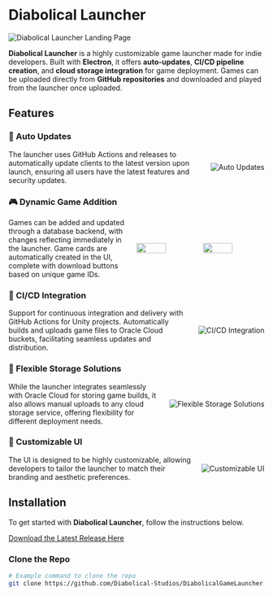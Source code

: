 # Diabolical Launcher

![Diabolical Launcher Landing Page](https://github.com/user-attachments/assets/7937eec6-a1cd-4ee3-b225-43ca83035f3e)

**Diabolical Launcher** is a highly customizable game launcher made for indie developers. Built with **Electron**, it offers **auto-updates**, **CI/CD pipeline creation**, and **cloud storage integration** for game deployment. Games can be uploaded directly from **GitHub repositories** and downloaded and played from the launcher once uploaded.

## Features

### 🚀 Auto Updates

<div style="display: flex; align-items: center;">
  <div style="flex: 1; padding-right: 20px;">
    The launcher uses GitHub Actions and releases to automatically update clients to the latest version upon launch, ensuring all users have the latest features and security updates.
  </div>
  <img src="https://via.placeholder.com/500" alt="Auto Updates" style="max-width: 45%;">
</div>

### 🎮 Dynamic Game Addition

<div style="display: flex; align-items: center;">
  <div style="flex: 1; padding-right: 20px;">
    Games can be added and updated through a database backend, with changes reflecting immediately in the launcher. Game cards are automatically created in the UI, complete with download buttons based on unique game IDs.
  </div>
  <div style="display: flex; justify-content: space-between; width: 50%;">
    <img src="https://github.com/user-attachments/assets/2ee2370a-2c17-4418-8df3-b4e49ee89d23" width="48%" />
    <img src="https://github.com/user-attachments/assets/d36cce86-bdbd-4ef6-b1bb-5093ab5f48ef" width="48%" />
  </div>
</div>

### 🔄 CI/CD Integration

<div style="display: flex; align-items: center;">
  <div style="flex: 1; padding-right: 20px;">
    Support for continuous integration and delivery with GitHub Actions for Unity projects. Automatically builds and uploads game files to Oracle Cloud buckets, facilitating seamless updates and distribution.
  </div>
  <img src="https://via.placeholder.com/500" alt="CI/CD Integration" style="max-width: 45%;">
</div>

### 💾 Flexible Storage Solutions

<div style="display: flex; align-items: center;">
  <div style="flex: 1; padding-right: 20px;">
    While the launcher integrates seamlessly with Oracle Cloud for storing game builds, it also allows manual uploads to any cloud storage service, offering flexibility for different deployment needs.
  </div>
  <img src="https://via.placeholder.com/500" alt="Flexible Storage Solutions" style="max-width: 45%;">
</div>

### 🎨 Customizable UI

<div style="display: flex; align-items: center;">
  <div style="flex: 1; padding-right: 20px;">
    The UI is designed to be highly customizable, allowing developers to tailor the launcher to match their branding and aesthetic preferences.
  </div>
  <img src="https://via.placeholder.com/500" alt="Customizable UI" style="max-width: 45%;">
</div>

## Installation

To get started with **Diabolical Launcher**, follow the instructions below.

[Download the Latest Release Here](https://github.com/Diabolical-Studios/DiabolicalGameLauncher/releases/latest)

### Clone the Repo

```bash
# Example command to clone the repo
git clone https://github.com/Diabolical-Studios/DiabolicalGameLauncher.git
